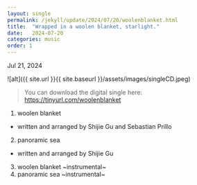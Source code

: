 ```yaml
---
layout: single
permalink: /jekyll/update/2024/07/20/woolenblanket.html
title:  "Wrapped in a woolen blanket, starlight."
date:   2024-07-20
categories: music
order: 1
---
```

Jul 21, 2024

![alt]({{ site.url }}{{ site.baseurl }}/assets/images/singleCD.jpeg)

> You can download the digital single here: 
> https://tinyurl.com/woolenblanket

1. woolen blanket
- written and arranged by Shijie Gu and Sebastian Prillo
2. panoramic sea
- written and arranged by Shijie Gu
3. woolen blanket ~instrumental~
4. panoramic sea ~instrumental~




